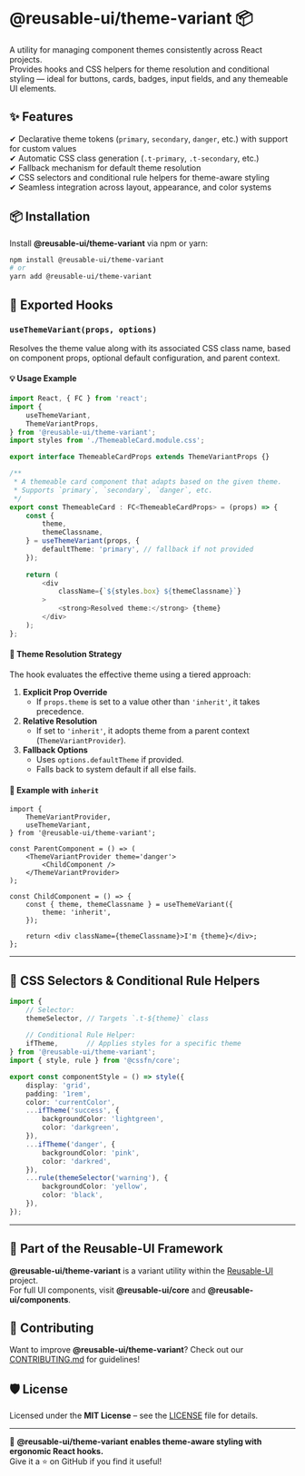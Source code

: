 # @reusable-ui/theme-variant 📦  

A utility for managing component themes consistently across React projects.  
Provides hooks and CSS helpers for theme resolution and conditional styling — ideal for buttons, cards, badges, input fields, and any themeable UI elements.

## ✨ Features
✔ Declarative theme tokens (`primary`, `secondary`, `danger`, etc.) with support for custom values  
✔ Automatic CSS class generation (`.t-primary`, `.t-secondary`, etc.)  
✔ Fallback mechanism for default theme resolution  
✔ CSS selectors and conditional rule helpers for theme-aware styling  
✔ Seamless integration across layout, appearance, and color systems

## 📦 Installation
Install **@reusable-ui/theme-variant** via npm or yarn:

```sh
npm install @reusable-ui/theme-variant
# or
yarn add @reusable-ui/theme-variant
```

## 🧩 Exported Hooks

### `useThemeVariant(props, options)`

Resolves the theme value along with its associated CSS class name, based on component props, optional default configuration, and parent context.

#### 💡 Usage Example

```ts
import React, { FC } from 'react';
import {
    useThemeVariant,
    ThemeVariantProps,
} from '@reusable-ui/theme-variant';
import styles from './ThemeableCard.module.css';

export interface ThemeableCardProps extends ThemeVariantProps {}

/**
 * A themeable card component that adapts based on the given theme.
 * Supports `primary`, `secondary`, `danger`, etc.
 */
export const ThemeableCard : FC<ThemeableCardProps> = (props) => {
    const {
        theme,
        themeClassname,
    } = useThemeVariant(props, {
        defaultTheme: 'primary', // fallback if not provided
    });
    
    return (
        <div
            className={`${styles.box} ${themeClassname}`}
        >
            <strong>Resolved theme:</strong> {theme}
        </div>
    );
};
```

#### 🧠 Theme Resolution Strategy

The hook evaluates the effective theme using a tiered approach:
1. **Explicit Prop Override**  
   - If `props.theme` is set to a value other than `'inherit'`, it takes precedence.
2. **Relative Resolution**  
   - If set to `'inherit'`, it adopts theme from a parent context (`ThemeVariantProvider`).
3. **Fallback Options**  
   - Uses `options.defaultTheme` if provided.
   - Falls back to system default if all else fails.

#### 🧬 Example with `inherit`

```tsx
import {
    ThemeVariantProvider,
    useThemeVariant,
} from '@reusable-ui/theme-variant';

const ParentComponent = () => (
    <ThemeVariantProvider theme='danger'>
        <ChildComponent />
    </ThemeVariantProvider>
);

const ChildComponent = () => {
    const { theme, themeClassname } = useThemeVariant({
        theme: 'inherit',
    });
    
    return <div className={themeClassname}>I'm {theme}</div>;
};
```

---

## 🎨 CSS Selectors & Conditional Rule Helpers

```ts
import {
    // Selector:
    themeSelector, // Targets `.t-${theme}` class
    
    // Conditional Rule Helper:
    ifTheme,       // Applies styles for a specific theme
} from '@reusable-ui/theme-variant';
import { style, rule } from '@cssfn/core';

export const componentStyle = () => style({
    display: 'grid',
    padding: '1rem',
    color: 'currentColor',
    ...ifTheme('success', {
        backgroundColor: 'lightgreen',
        color: 'darkgreen',
    }),
    ...ifTheme('danger', {
        backgroundColor: 'pink',
        color: 'darkred',
    }),
    ...rule(themeSelector('warning'), {
        backgroundColor: 'yellow',
        color: 'black',
    }),
});
```

---

## 📖 Part of the Reusable-UI Framework  
**@reusable-ui/theme-variant** is a variant utility within the [Reusable-UI](https://github.com/reusable-ui/reusable-ui-monorepo) project.  
For full UI components, visit **@reusable-ui/core** and **@reusable-ui/components**.

## 🤝 Contributing  
Want to improve **@reusable-ui/theme-variant**? Check out our [CONTRIBUTING.md](./CONTRIBUTING.md) for guidelines!  

## 🛡️ License  
Licensed under the **MIT License** – see the [LICENSE](./LICENSE) file for details.  

---

🚀 **@reusable-ui/theme-variant enables theme-aware styling with ergonomic React hooks.**  
Give it a ⭐ on GitHub if you find it useful!  
